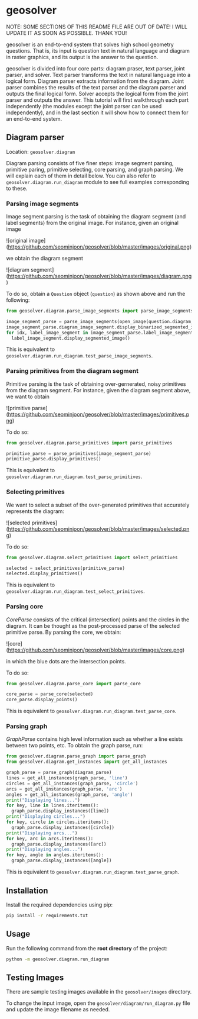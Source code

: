 # geosolver

NOTE: SOME SECTIONS OF THIS README FILE ARE OUT OF DATE! I WILL UPDATE IT AS SOON AS POSSIBLE. THANK YOU!

geosolver is an end-to-end system that solves high school geometry questions.
That is, its input is question text in natural language and diagram in raster graphics,
and its output is the answer to the question.

geosolver is divided into four core parts: diagram praser, text parser, joint parser, and solver.
Text parser transforms the text in natural language into a logical form.
Diagram parser extracts information from the diagram.
Joint parser combines the results of the text parser and the diagram parser and outputs the final logical form.
Solver accepts the logical form from the joint parser and outputs the answer.
This tutorial will first walkthrough each part independently (the modules except the joint parser can be used independently),
and in the last section it will show how to connect them for an end-to-end system.

## Diagram parser

Location: `geosolver.diagram`

Diagram parsing consists of five finer steps: image segment parsing, primitive paring, primitive selecting, core parsing, and graph parsing. We will explain each of them in detail below. You can also refer to `geosolver.diagram.run_diagram` module to see full examples corresponding to these.

### Parsing image segments

Image segment parsing is the task of obtaining the diagram segment (and label segments) from the original image.
For instance, given an original image

![original image]
(https://github.com/seominjoon/geosolver/blob/master/images/original.png)

we obtain the diagram segment

![diagram segment]
(https://github.com/seominjoon/geosolver/blob/master/images/diagram.png)

To do so, obtain a `Question` object (`question`) as shown above and run the following:

```python
from geosolver.diagram.parse_image_segments import parse_image_segments

image_segment_parse = parse_image_segments(open_image(question.diagram_path))
image_segment_parse.diagram_image_segment.display_binarized_segmented_image()
for idx, label_image_segment in image_segment_parse.label_image_segments.iteritems():
  label_image_segment.display_segmented_image()
```

This is equivalent to `geosolver.diagram.run_diagram.test_parse_image_segments`.

### Parsing primitives from the diagram segment

Primitive parsing is the task of obtaining over-gernerated, noisy primitives from the diagram segment.
For instance, given the diagram segment above, we want to obtain

![primitive parse]
(https://github.com/seominjoon/geosolver/blob/master/images/primitives.png)

To do so:

```python
from geosolver.diagram.parse_primitives import parse_primitives

primitive_parse = parse_primitives(image_segment_parse)
primitive_parse.display_primitives()
```

This is equivalent to `geosolver.diagram.run_diagram.test_parse_primitives`.

### Selecting primitives

We want to select a subset of the over-generated primitives that accurately represents the diagram:

![selected primitives]
(https://github.com/seominjoon/geosolver/blob/master/images/selected.png)

To do so:

```python
from geosolver.diagram.select_primitives import select_primitives

selected = select_primitives(primitive_parse)
selected.display_primitives()
```

This is equivalent to `geosolver.diagram.run_diagram.test_select_primitives`.

### Parsing core

_CoreParse_ consists of the critical (intersection) points and the circles in the diagram.
It can be thought as the post-processed parse of the selected primitive parse.
By parsing the core, we obtain:

![core]
(https://github.com/seominjoon/geosolver/blob/master/images/core.png)

in which the blue dots are the intersection points.

To do so:

```python
from geosolver.diagram.parse_core import parse_core

core_parse = parse_core(selected)
core_parse.display_points()
```

This is equivalent to `geosolver.diagram.run_diagram.test_parse_core`.

### Parsing graph

_GraphParse_ contains high level information such as whether a line exists between two points, etc.
To obtain the graph parse, run:

```python
from geosolver.diagram.parse_graph import parse_graph
from geosolver.diagram.get_instances import get_all_instances

graph_parse = parse_graph(diagram_parse)
lines = get_all_instances(graph_parse, 'line')
circles = get_all_instances(graph_parse, 'circle')
arcs = get_all_instances(graph_parse, 'arc')
angles = get_all_instances(graph_parse, 'angle')
print("Displaying lines...")
for key, line in lines.iteritems():
  graph_parse.display_instances([line])
print("Displaying circles...")
for key, circle in circles.iteritems():
  graph_parse.display_instances([circle])
print("Displaying arcs...")
for key, arc in arcs.iteritems():
  graph_parse.display_instances([arc])
print("Displaying angles...")
for key, angle in angles.iteritems():
  graph_parse.display_instances([angle])
```

This is equivalent to `geosolver.diagram.run_diagram.test_parse_graph`.

## Installation

Install the required dependencies using pip:

```bash
pip install -r requirements.txt
```

## Usage

Run the following command from the **root directory** of the project:

```bash
python -m geosolver.diagram.run_diagram
```

## Testing Images

There are sample testing images available in the `geosolver/images` directory.

To change the input image, open the `geosolver/diagram/run_diagram.py` file and update the image filename as needed.

